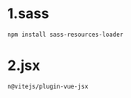 # 1.sass

```npm
npm install sass-resources-loader
```

# 2.jsx

```npm
n@vitejs/plugin-vue-jsx
```

